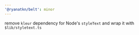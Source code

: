 ```yaml
---
'@ryanatkn/belt': minor
---
```


remove `kleur` dependency for Node's `styleText` and wrap it with `$lib/styletext.ts`
